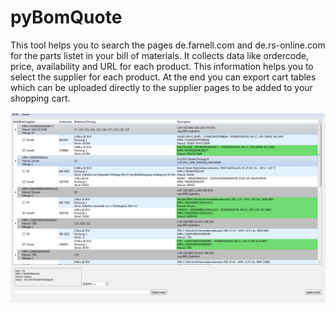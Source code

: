 # pyBomQuote

This tool helps you to search the pages de.farnell.com and de.rs-online.com for the parts
listet in your bill of materials. It collects data like ordercode, price, availability and
URL for each product. This information helps you to select the supplier for each product.
At the end you can export cart tables which can be uploaded directly to the supplier pages to
be added to your shopping cart.

![Mainwindow Screenshot](docs/mainwindow.png?raw=true "Mainwindow Screenshot")



